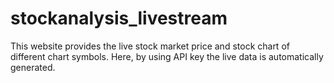 # stockanalysis_livestream
This website provides the live stock market price and stock chart of different chart symbols. Here, by using API key the live data is automatically generated. 

